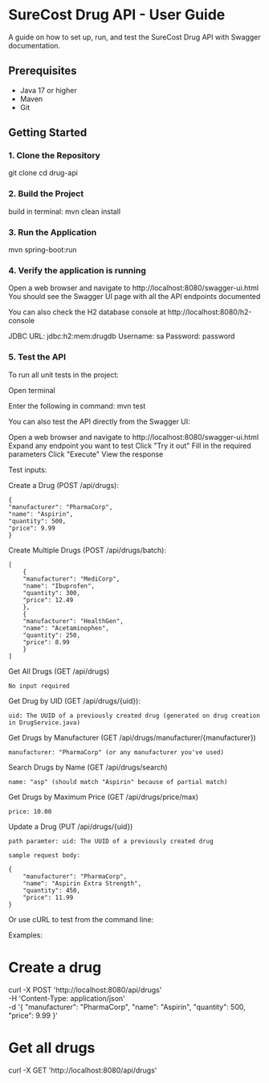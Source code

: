 # SureCost Drug API - User Guide

A guide on how to set up, run, and test the SureCost Drug API with Swagger documentation.

## Prerequisites

- Java 17 or higher
- Maven
- Git

## Getting Started

### 1. Clone the Repository

git clone <repository-url>
cd drug-api

### 2. Build the Project

build in terminal:
mvn clean install

### 3. Run the Application

mvn spring-boot:run

### 4. Verify the application is running

Open a web browser and navigate to http://localhost:8080/swagger-ui.html
You should see the Swagger UI page with all the API endpoints documented

You can also check the H2 database console at http://localhost:8080/h2-console

JDBC URL: jdbc:h2:mem:drugdb
Username: sa
Password: password

### 5. Test the API

To run all unit tests in the project:

Open terminal

Enter the following in command: mvn test

You can also test the API directly from the Swagger UI:

Open a web browser and navigate to http://localhost:8080/swagger-ui.html
Expand any endpoint you want to test
Click "Try it out"
Fill in the required parameters
Click "Execute"
View the response

Test inputs:

Create a Drug (POST /api/drugs):

    {
    "manufacturer": "PharmaCorp",
    "name": "Aspirin",
    "quantity": 500,
    "price": 9.99
    }

Create Multiple Drugs (POST /api/drugs/batch):

    [
        {
        "manufacturer": "MediCorp",
        "name": "Ibuprofen",
        "quantity": 300,
        "price": 12.49
        },
        {
        "manufacturer": "HealthGen",
        "name": "Acetaminophen",
        "quantity": 250,
        "price": 8.99
        }
    ]

Get All Drugs (GET /api/drugs)

    No input required

Get Drug by UID (GET /api/drugs/{uid}):

    uid: The UUID of a previously created drug (generated on drug creation in DrugService.java)

Get Drugs by Manufacturer (GET /api/drugs/manufacturer/{manufacturer})

    manufacturer: "PharmaCorp" (or any manufacturer you've used)

Search Drugs by Name (GET /api/drugs/search)

    name: "asp" (should match "Aspirin" because of partial match)

Get Drugs by Maximum Price (GET /api/drugs/price/max)

    price: 10.00

Update a Drug (PUT /api/drugs/{uid})

    path paramter: uid: The UUID of a previously created drug

    sample request body:

    {
        "manufacturer": "PharmaCorp",
        "name": "Aspirin Extra Strength",
        "quantity": 450,
        "price": 11.99
    }

Or use cURL to test from the command line:

Examples:

# Create a drug

curl -X POST 'http://localhost:8080/api/drugs' \
 -H 'Content-Type: application/json' \
 -d '{
"manufacturer": "PharmaCorp",
"name": "Aspirin",
"quantity": 500,
"price": 9.99
}'

# Get all drugs

curl -X GET 'http://localhost:8080/api/drugs'
